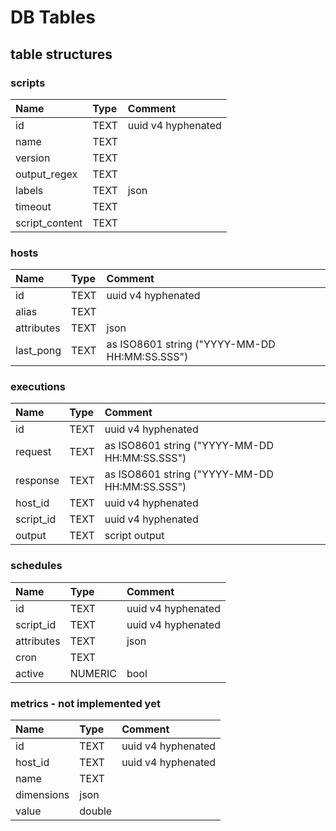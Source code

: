 # DB Tables

## table structures

### scripts

| Name | Type | Comment
:--- | :--- | :---
| id | TEXT | uuid v4 hyphenated
| name | TEXT |
| version | TEXT |
| output_regex | TEXT |
| labels | TEXT | json |
| timeout | TEXT |
| script_content | TEXT |

### hosts

| Name | Type | Comment
:--- | :--- | :---
| id | TEXT | uuid v4 hyphenated
| alias | TEXT |
| attributes | TEXT | json |
| last_pong | TEXT | as ISO8601 string ("YYYY-MM-DD HH:MM:SS.SSS")

### executions

| Name | Type | Comment
:--- | :--- | :---
| id | TEXT | uuid v4 hyphenated
| request | TEXT | as ISO8601 string ("YYYY-MM-DD HH:MM:SS.SSS")
| response | TEXT | as ISO8601 string ("YYYY-MM-DD HH:MM:SS.SSS")
| host_id | TEXT | uuid v4 hyphenated
| script_id | TEXT | uuid v4 hyphenated
| output | TEXT | script output

### schedules

| Name | Type | Comment
:--- | :--- | :---
| id | TEXT | uuid v4 hyphenated
| script_id | TEXT | uuid v4 hyphenated
| attributes | TEXT | json |
| cron | TEXT |
| active | NUMERIC | bool

### metrics - not implemented yet

| Name | Type | Comment
:--- | :--- | :---
| id | TEXT | uuid v4 hyphenated
| host_id | TEXT | uuid v4 hyphenated
| name | TEXT |
| dimensions | json
| value | double |
